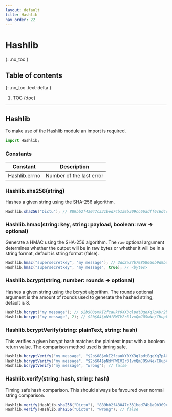 ```yaml
---
layout: default
title: Hashlib
nav_order: 22
---
```


# Hashlib
{: .no_toc }

## Table of contents
{: .no_toc .text-delta }

1. TOC
{:toc}

---

## Hashlib
To make use of the Hashlib module an import is required.

```js
import Hashlib;
```

### Constants

| Constant             | Description                     |
|----------------------|---------------------------------|
| Hashlib.errno        | Number of the last error        |

### Hashlib.sha256(string)

Hashes a given string using the SHA-256 algorithm.

```cs
Hashlib.sha256("Dictu"); // 889bb2f43047c331bed74b1a9b309cc66adff6c6d4c3517547813ad67ba8d105
```

### Hashlib.hmac(string: key, string: payload, boolean: raw -> optional)

Generate a HMAC using the SHA-256 algorithm. The `raw` optional argument determines whether the output
will be in raw bytes or whether it will be in a string format, default is string format (false).

```cs
Hashlib.hmac("supersecretkey", "my message"); // 2dd2a27b79858666b9d9ba3cf73f1c84f5722415f9543d007fa73e081d02483a
Hashlib.hmac("supersecretkey", "my message", true); // <bytes>
```

### Hashlib.bcrypt(string, number: rounds -> optional)

Hashes a given string using the bcrypt algorithm.
The rounds optional argument is the amount of rounds used to generate the hashed string, default is 8.

```cs
Hashlib.bcrypt("my message"); // $2b$08$mkI2fcaukY0XX3qlpdtBgeXq7pAUr2bUw4Z1OkmncuibJ0aHAyLRS
Hashlib.bcrypt("my message", 2); // $2b$04$pNdfFWIV2r31vmQmJOSwNe/CHupV/wpOHmmwsDjCZi45w8ttjA/WW
```

### Hashlib.bcryptVerify(string: plainText, string: hash)

This verifies a given bcrypt hash matches the plaintext input with a boolean return value.
The comparison method used is timing safe.

```cs
Hashlib.bcryptVerify("my message", "$2b$08$mkI2fcaukY0XX3qlpdtBgeXq7pAUr2bUw4Z1OkmncuibJ0aHAyLRS"); // true
Hashlib.bcryptVerify("my message", "$2b$04$pNdfFWIV2r31vmQmJOSwNe/CHupV/wpOHmmwsDjCZi45w8ttjA/WW"); // true
Hashlib.bcryptVerify("my message", "wrong"); // false
```

### Hashlib.verify(string: hash, string: hash)

Timing safe hash comparison. This should always be favoured over normal string comparison.

```cs
Hashlib.verify(Hashlib.sha256("Dictu"), "889bb2f43047c331bed74b1a9b309cc66adff6c6d4c3517547813ad67ba8d105"); // true
Hashlib.verify(Hashlib.sha256("Dictu"), "wrong"); // false
```